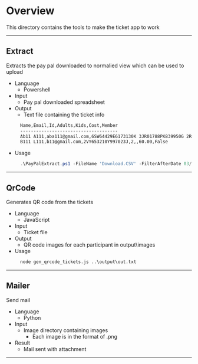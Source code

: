 # Overview
This directory contains the tools to make the ticket app to work

_____

## Extract
Extracts the pay pal downloaded to normalied view which can be used to upload

* Language
  * Powershell
* Input
  * Pay pal downloaded spreadsheet
* Output
  * Text file containing the ticket info
  ```txt
    Name,Email,Id,Adults,Kids,Cost,Member
    -------------------------------------
    Ab11 A111,aba111@gmail.com,6SW64429E6173130K 3JR01788PK839950G 2R543605L2110010F 6XH68052019113833,2,,60.00,True
    B111 L111,b11@gmail.com,2VY653210Y997023J,2,,60.00,False
  ```
* Usage
  ```powershell
    .\PayPalExtract.ps1 -FileName 'Download.CSV' -FilterAfterDate 03/12/2023 | out-file ..\output\out.txt -Encoding ascii
  ```

_____

## QrCode
Generates QR code from the tickets 

* Language
  * JavaScript
* Input
  * Ticket file
* Output
  * QR code images for each participant in output\images
* Usage
  ```cmd
    node gen_qrcode_tickets.js ..\output\out.txt
  ```

_____

## Mailer
Send mail

* Language
  * Python
* Input
  * Image directory containing images
    * Each image is in the format of <email>.png
* Result
  * Mail sent with attachment
  
_____


